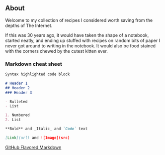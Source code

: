 ## About

Welcome to my collection of recipes I considered worth saving from the depths of The Internet.

If this was 30 years ago, it would have taken the shape of a notebook, started neatly, and ending up stuffed with recipes on random bits of paper I never got around to writing in the notebook. It would also be food stained with the corners chewed by the cutest kitten ever.


### Markdown cheat sheet


```markdown
Syntax highlighted code block

# Header 1
## Header 2
### Header 3

- Bulleted
- List

1. Numbered
2. List

**Bold** and _Italic_ and `Code` text

[Link](url) and ![Image](src)
```

[GitHub Flavored Markdown](https://guides.github.com/features/mastering-markdown/)

